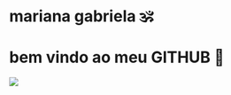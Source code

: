 <div display="inline-block">
<h1 aling="left"> mariana gabriela 🕉 </h1>
<h1 aling="left"> bem vindo ao meu </b>GITHUB</b> 🔎  </h1>

<img src="https://cdn.jsdelivr.net/gh/devicons/devicon/icons/adonisjs/adonisjs-original.svg" />
